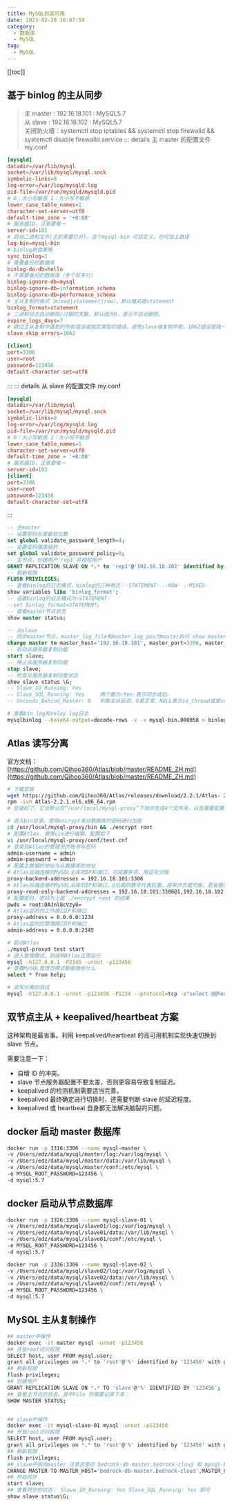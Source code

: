 ```yaml
---
title: MySQL的高可用
date: 2023-02-20 16:07:59
category: 
  - 数据库
  - MySQL
tag: 
  - MySQL
---
```


<!-- more -->
[[toc]]

## 基于 binlog 的主从同步

> 主 master : 192.16.18.101 : MySQL5.7  
> 从 slave : 192.16.18.102 : MySQL5.7  
> 关闭防火墙：systemctl stop iptables && systemctl stop firewalld && systemctl disable firewalld.service
> ::: details 主 master 的配置文件 my.conf

```conf {12,14}
[mysqld]
datadir=/var/lib/mysql
socket=/var/lib/mysql/mysql.sock
symbolic-links=0
log-error=/var/log/mysqld.log
pid-file=/var/run/mysqld/mysqld.pid
# 0：大小写敏感 1：大小写不敏感
lower_case_table_names=1
character-set-server=utf8
default-time_zone = '+8:00'
# 服务器ID，注意要唯一
server-id=101
# 启动二进制文件(主机需要打开)，这个mysql-bin 可自定义，也可加上路径
log-bin=mysql-bin
# binlog刷盘策略
sync_binlog=1
# 需要备份的数据库
binlog-do-db=hello
# 不需要备份的数据库（多个写多行）
binlog-ignore-db=mysql
binlog-ignore-db=information_schema
binlog-ignore-db=performance_schema
# 主从复制的格式（mixed|statement|row），默认格式是statement
binlog_format=statement
# 二进制日志自动删除/过期的天数。默认值为0，表示不自动删除。
expire_logs_days=7
# 跳过主从复制中遇到的所有错误或指定类型的错误，避免slave端复制中断。1062错误是指一些主键重复
slave_skip_errors=1062

[client]
port=3306
user=root
password=123456
default-character-set=utf8
```

:::
::: details 从 slave 的配置文件 my.conf

```conf {12}
[mysqld]
datadir=/var/lib/mysql
socket=/var/lib/mysql/mysql.sock
symbolic-links=0
log-error=/var/log/mysqld.log
pid-file=/var/run/mysqld/mysqld.pid
# 0：大小写敏感 1：大小写不敏感
lower_case_table_names=1
character-set-server=utf8
default-time_zone = '+8:00'
# 服务器ID，注意要唯一
server-id=102
[client]
port=3306
user=root
password=123456
default-character-set=utf8
```

:::

```sql
-- 主master
-- 设置密码长度最低位数
set global validate_password_length=4;
-- 设置密码强度级别
set global validate_password_policy=0;
-- 主节点，创建用户`rep1`并授权用户
GRANT REPLICATION SLAVE ON *.* to 'rep1'@'192.16.18.102' identified by '123456';
-- 刷新权限
FLUSH PRIVILEGES;
-- 查看binlog的日志模式，binlog的三种格式：·STATEMENT· 、·ROW· 、·MIXED·
show variables like 'binlog_format';
-- 设置binlog的日志模式为·STATEMENT·
--set binlog_format=STATEMENT;
-- 查看master节点状态
show master status;

-- 从slave
-- 同步master节点，master_log_file和master_log_pos为master执行`show master status`的结果。
change master to master_host='192.16.18.101', master_port=3306, master_user='rep1', master_password='123456', master_log_file='mysql-bin.000001', master_log_pos=2157, MASTER_AUTO_POSITION=0;
-- 启动从服务器复制功能
start slave;
-- 停止从服务器复制功能
stop slave;
-- 检查从服务器复制功能状态
show slave status \G;
-- Slave_IO_Running: Yes
-- Slave_SQL_Running: Yes     两个都为·Yes·表示同步成功。
-- Seconds_Behind_Master: 0   判断主从延迟，0是正常，NULL表示io_thread或是sql_thread有一个发生故障
```

```bash
# 查看bin log和relay log日志
mysqlbinlog --base64-output=decode-rows -v -v mysql-bin.000058 > binlog
```

## Atlas 读写分离

官方文档：[https://github.com/Qihoo360/Atlas/blob/master/README_ZH.md](https://github.com/Qihoo360/Atlas/blob/master/README_ZH.md)

```bash
# 下载安装
wget https://github.com/Qihoo360/Atlas/releases/download/2.2.1/Atlas- 2.2.1.el6.x86_64.rpm
rpm -ivh Atlas-2.2.1.el6.x86_64.rpm
# 安装好了，它会默认在”/usr/local/mysql-proxy”下给你生成4个文件夹，以及需要配置的文件 bin|conf|lib|log

# 进入bin目录，使用encrypt来对数据库的密码进行加密
cd /usr/local/mysql-proxy/bin && ./encrypt root
# 配置Atlas，使用vim进行编辑，配置如下
vi /usr/local/mysql-proxy/conf/test.cnf
# 登录到Atlas的管理员的账号与密码
admin-username = admin
admin-password = admin
# 配置主数据的地址与从数据库的地址
# Atlas后端连接的MySQL主库的IP和端口，可设置多项，用逗号分隔
proxy-backend-addresses = 192.16.18.101:3306
# Atlas后端连接的MySQL从库的IP和端口，@后面的数字代表权重，用来作负载均衡，若省略则默 认为1，可设置多项，用逗号分隔
proxy-read-only-backend-addresses = 192.16.18.101:3306@1,192.16.18.102:3306@2
# 配置密码，密码为上面`./encrypt root`的结果
pwds = root:DAJnl8cVzy8=
# Atlas监听的工作接口IP和端口
proxy-address = 0.0.0.0:1234
# Atlas监听的管理接口IP和端口
admin-address = 0.0.0.0:2345

# 启动Atlas
./mysql-proxyd test start
# 进入管理模式，则说明Atlas正常运行
mysql -h127.0.0.1 -P2345 -uroot -p123456
# 查看MySQL管理员模式都能做些什么
select * from help;

# 读写分离的测试
mysql -h127.0.0.1 -uroot -p123456 -P1234 --protocol=tcp -e"select @@hostname
```

## 双节点主从 + keepalived/heartbeat 方案

这种架构是最省事。利用 keepalived/heartbeat 的高可用机制实现快速切换到 slave 节点。

需要注意一下：

- 自增 ID 的冲突。
- slave 节点服务器配置不要太差，否则更容易导致复制延迟。
- keepalived 的检测机制需要适当完善。
- keepalived 最终确定进行切换时，还需要判断 slave 的延迟程度。
- keepalived 或 heartbeat 自身都无法解决脑裂的问题。

## docker 启动 master 数据库

```bash
docker run -p 3316:3306 --name mysql-master \
-v /Users/edz/data/mysql/master/log:/var/log/mysql \
-v /Users/edz/data/mysql/master/data:/var/lib/mysql \
-v /Users/edz/data/mysql/master/conf:/etc/mysql \
-e MYSQL_ROOT_PASSWORD=123456 \
-d mysql:5.7
```

## docker 启动从节点数据库

```bash
docker run -p 3326:3306 --name mysql-slave-01 \
-v /Users/edz/data/mysql/slave01/log:/var/log/mysql \
-v /Users/edz/data/mysql/slave01/data:/var/lib/mysql \
-v /Users/edz/data/mysql/slave01/conf:/etc/mysql \
-e MYSQL_ROOT_PASSWORD=123456 \
-d mysql:5.7

docker run -p 3336:3306 --name mysql-slave-02 \
-v /Users/edz/data/mysql/slave02/log:/var/log/mysql \
-v /Users/edz/data/mysql/slave02/data:/var/lib/mysql \
-v /Users/edz/data/mysql/slave02/conf:/etc/mysql \
-e MYSQL_ROOT_PASSWORD=123456 \
-d mysql:5.7
```

## MySQL 主从复制操作

```bash
## master中操作
docker exec -it master mysql -uroot -p123456
## 开放root访问权限
SELECT host, user FROM mysql.user;
grant all privileges on *.* to 'root'@'%' identified by '123456' with grant option;
## 刷新权限
flush privileges;
## 创建用户
GRANT REPLICATION SLAVE ON *.* TO 'slave'@'%' IDENTIFIED BY '123456';
## 查看主节点的状态，其中File 列需要记录下来：
SHOW MASTER STATUS;


## slave中操作
docker exec -it mysql-slave-01 mysql -uroot -p123456
## 开放root访问权限
SELECT host, user FROM mysql.user;
grant all privileges on *.* to 'root'@'%' identified by '123456' with grant option;
## 刷新权限
flush privileges;
## slave中指向master 注意这里的 bedrock-db-master.bedrock-cloud 和 mysql-bin.000003 ，都是上面主节点中的：
CHANGE MASTER TO MASTER_HOST='bedrock-db-master.bedrock-cloud',MASTER_USER='slave',MASTER_PASSWORD='123456',MASTER_LOG_FILE='mysql-bin.000003',MASTER_LOG_POS=0,MASTER_PORT=3306;
## 开始同步
start slave;
## 查看同步的状态： Slave_IO_Running: Yes Slave_SQL_Running: Yes 即可
show slave status\G;
```
